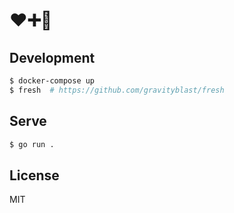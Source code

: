 # ❤️➕🏯

## Development

```sh
$ docker-compose up
$ fresh  # https://github.com/gravityblast/fresh
```

## Serve

```sh
$ go run .
```

## License

MIT
